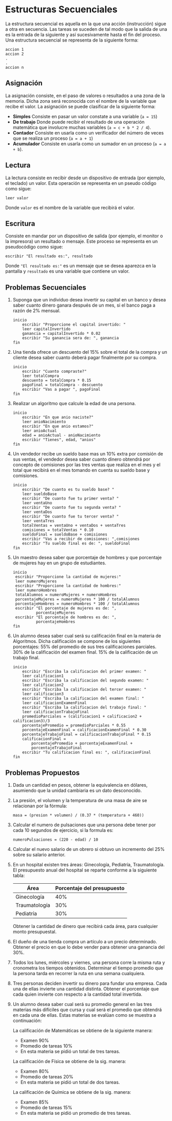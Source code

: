 # Estructuras Secuenciales

La estructura secuencial es aquella en la que una acción (instrucción) sigue a
otra en secuencia. Las tareas se suceden de tal modo que la salida de una es la
entrada de la siguiente y así sucesivamente hasta el fin del proceso. Una
estructura secuencial se representa de la siguiente forma:

```
accion 1
accion 2
.
.
accion n
```

## Asignación

La asignación consiste, en el paso de valores o resultados a una zona de la
memoria. Dicha zona será reconocida con el nombre de la variable que recibe el
valor. La asignación se puede clasificar de la siguiente forma:

-   **Simples** Consiste en pasar un valor constate a una variable (`a = 15`)
-   **De trabajo** Donde puede recibir el resultado de una operación matemática
    que involucre muchas variables (`a = c + b * 2 / 4`).
-   **Contador** Consiste en usarla como un verificador del número de veces que
    se realiza un proceso (`a = a + 1`)
-   **Acumulador** Consiste en usarla como un sumador en un proceso
    (`a = a + b`).

## Lectura

La lectura consiste en recibir desde un dispositivo de entrada (por ejemplo, el
teclado) un valor. Esta operación se representa en un pseudo código como sigue:

```
leer valor
```

Donde `valor` es el nombre de la variable que recibirá el valor.

## Escritura

Consiste en mandar por un dispositivo de salida (por ejemplo, el monitor o la
impresora) un resultado o mensaje. Este proceso se representa en un pseudocódigo
como sigue:

```
escribir "El resultado es:", resultado
```

Donde `"El resultado es:"` es un mensaje que se desea aparezca en la pantalla y
`resultado` es una variable que contiene un valor.

## Problemas Secuenciales

1.  Suponga que un individuo desea invertir su capital en un banco y desea saber
    cuanto dinero ganara después de un mes, si el banco paga a razón de 2%
    mensual.
    ```
    inicio
        escribir "Proporcione el capital invertido: "
        leer capitalInvertido
        ganancia = capitalInvertido * 0.02
        escribir "Su ganancia sera de: ", ganancia
    fin
    ```
2.  Una tienda ofrece un descuento del 15% sobre el total de la compra y un
    cliente desea saber cuanto deberá pagar finalmente por su compra.
    ```
    inicio
        escribir "Cuanto compraste?"
        leer totalCompra
        descuento = totalCompra * 0.15
        pagoFinal = totalCompra - descuento
        escribir "Vas a pagar ", pagoFinal
    fin
    ```
3.  Realizar un algoritmo que calcule la edad de una persona.
    ```
    inicio
        escribir "En que anio naciste?"
        leer anioNacimiento
        escribir "En que anio estamos?"
        leer anioActual
        edad = anioActual - anioNacimiento
        escribir "Tienes", edad, "anios"
    fin
    ```
4.  Un vendedor recibe un sueldo base mas un 10% extra por comisión de sus
    ventas, el vendedor desea saber cuanto dinero obtendrá por concepto de
    comisiones por las tres ventas que realiza en el mes y el total que recibirá
    en el mes tomando en cuenta su sueldo base y comisiones.
    ```
    inicio
        escribir "De cuanto es tu sueldo base? "
        leer sueldoBase
        escribir "De cuanto fue tu primer venta? "
        leer ventaUno
        escribir "De cuanto fue tu segunda venta? "
        leer ventaDos
        escribir "De cuanto fue tu tercer venta? "
        leer ventaTres
        totalVentas = ventaUno + ventaDos + ventaTres
        comisiones = totalVentas * 0.10
        sueldoFinal = sueldoBase + comisiones
        escribir "Vas a recibir de comisiones: ",comisiones
        escribir "Tu sueldo final es de: ", sueldoFinal
    fin
    ```
5.  Un maestro desea saber que porcentaje de hombres y que porcentaje de mujeres
    hay en un grupo de estudiantes.
    ```
    inicio
     escribir "Proporcione la cantidad de mujeres:"
     leer numeroMujeres
     escribir "Proporcione la cantidad de hombres:"
     leer numeroHombres
     totalAlumnos = numeroMujeres + numeroHombres
     porcentajeMujeres = numeroMujeres * 100 / totalAlumnos
     porcentajeHombres = numeroHombres * 100 / totalAlumnos
     escribir "El porcentaje de mujeres es de: ",
              porcentajeMujeres
     escribir "El porcentaje de hombres es de: ",
              porcentajeHombres
    fin
    ```
6.  Un alumno desea saber cual será su calificación final en la materia de
    Algoritmos. Dicha calificación se compone de los siguientes porcentajes: 55%
    del promedio de sus tres calificaciones parciales. 30% de la calificación
    del examen final. 15% de la calificación de un trabajo final.
    ```
    inicio
        escribir "Escriba la calificacion del primer examen: "
        leer calificacion1
        escribir "Escriba la calificacion del segundo examen: "
        leer calificacion2
        escribir "Escriba la calificacion del tercer examen: "
        leer calificacion3
        escribir "Escriba la calificacion del examen final: "
        leer calificacionExamenFinal
        escribir "Escriba la calificacion del trabajo final: "
        leer calificacionTrabajoFinal
        promedioParciales = (calificacion1 + calificacion2 + calificacion3)/3
        porcentajePromedio = promedioParciales * 0.55
        porcentajeExamenFinal = calificacionExamenFinal * 0.30
        porcentajeTrabajoFinal = calificacionTrabajoFinal * 0.15
        calificacionFinal =
            porcentajePromedio + porcentajeExamenFinal +
            porcentajeTrabajoFinal
        escribir "Tu calificacion final es: ", calificacionFinal
    fin
    ```

## Problemas Propuestos

1.  Dada un cantidad en pesos, obtener la equivalencia en dólares,
    asumiendo que la unidad cambiaria es un dato desconocido.
2.  La presión, el volumen y la temperatura de una masa de aire se
    relacionan por la fórmula:
    ```
    masa = (presion * volumen) / (0.37 * (temperatura + 460))
    ```
3.  Calcular el numero de pulsaciones que una persona debe tener por
    cada 10 segundos de ejercicio, si la formula es:
    ```
    numeroPulsaciones = (220 - edad) / 10
    ```
4.  Calcular el nuevo salario de un obrero si obtuvo un incremento del
    25% sobre su salario anterior.
5.  En un hospital existen tres áreas: Ginecología, Pediatría, Traumatología. El
    presupuesto anual del hospital se reparte conforme a la siguiente tabla:

    | Área | Porcentaje del presupuesto |
    | ---- | -------------------------- |
    | Ginecología | 40% |
    | Traumatología | 30% |
    | Pediatría | 30% |

    Obtener la cantidad de dinero que recibirá cada área, para cualquier monto
    presupuestal.
6.  El dueño de una tienda compra un artículo a un precio determinado. Obtener
    el precio en que lo debe vender para obtener una ganancia del 30%.
7.  Todos los lunes, miércoles y viernes, una persona corre la misma ruta y
    cronometra los tiempos obtenidos. Determinar el tiempo promedio que la
    persona tarda en recorrer la ruta en una semana cualquiera.
8.  Tres personas deciden invertir su dinero para fundar una empresa. Cada una
    de ellas invierte una cantidad distinta. Obtener el porcentaje que cada
    quien invierte con respecto a la cantidad total invertida.
9.  Un alumno desea saber cual será su promedio general en las tres materias más
    difíciles que cursa y cual será el promedio que obtendrá en cada una de
    ellas. Estas materias se evalúan como se muestra a continuación:

    La calificación de Matemáticas se obtiene de la siguiente manera:
    -   Examen 90%
    -   Promedio de tareas 10%
    -   En esta materia se pidió un total de tres tareas.

    La calificación de Física se obtiene de la sig. manera:
    -   Examen 80%
    -   Promedio de tareas 20%
    -   En esta materia se pidió un total de dos tareas.

    La calificación de Química se obtiene de la sig. manera:
    -   Examen 85%
    -   Promedio de tareas 15%
    -   En esta materia se pidió un promedio de tres tareas.
